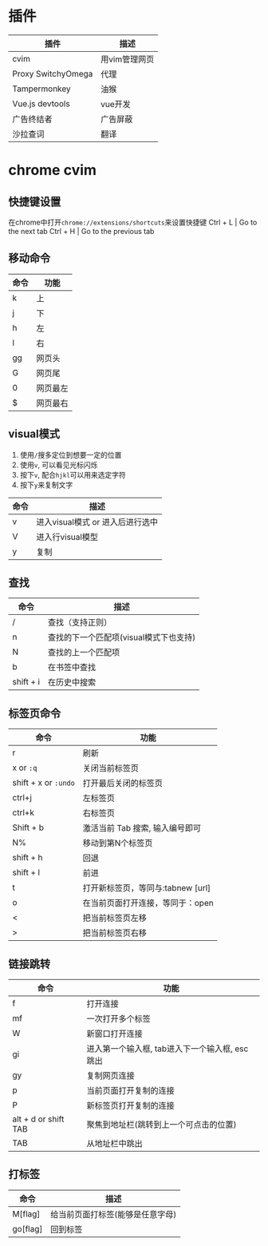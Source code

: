 # 插件
插件|描述
--|--
cvim|用vim管理网页
Proxy SwitchyOmega|代理
Tampermonkey|油猴
Vue.js devtools| vue开发
广告终结者 | 广告屏蔽
沙拉查词 | 翻译


# chrome cvim
## 快捷键设置
在chrome中打开`chrome://extensions/shortcuts`来设置快捷键
Ctrl + L | Go to the next tab
Ctrl + H | Go to the previous tab
## 移动命令
命令|功能
--|--
k|上
j|下
h|左
l|右
gg|网页头
G|网页尾
0|网页最左
\$|网页最右
## visual模式
1. 使用`/`搜多定位到想要一定的位置
2. 使用`v`, 可以看见光标闪烁
3. 按下`v`, 配合`hjkl`可以用来选定字符
4. 按下`y`来复制文字

命令|描述
--|--
v|进入visual模式 or 进入后进行选中
V|进入行visual模型
y|复制
## 查找
命令|描述
--|--
/|查找（支持正则）
n|查找的下一个匹配项(visual模式下也支持)
N|查找的上一个匹配项
b|在书签中查找
shift + i|在历史中搜索

## 标签页命令
命令|功能
--|--
r|刷新
x or `:q`|关闭当前标签页
shift + x or `:undo`|打开最后关闭的标签页
ctrl+j|左标签页
ctrl+k|右标签页
Shift + b|激活当前 Tab 搜索, 输入编号即可
N%|移动到第N个标签页
shift + h|回退
shift + l|前进
t|打开新标签页，等同与:tabnew [url]
o|在当前页面打开连接，等同于：open
<|把当前标签页左移
>|把当前标签页右移

## 链接跳转
命令|功能
--|--
f|打开连接
mf|一次打开多个标签
W|新窗口打开连接
gi|进入第一个输入框, tab进入下一个输入框, esc跳出
gy|复制网页连接
p|当前页面打开复制的连接
P|新标签页打开复制的连接
alt + d or shift TAB| 聚焦到地址栏(跳转到上一个可点击的位置)
TAB|从地址栏中跳出

## 打标签
命令|描述
--|--
M[flag]|给当前页面打标签(能够是任意字母)
go[flag]|回到标签
